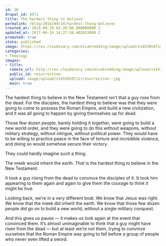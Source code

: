 ```yaml
---
id: 26
drupal_id: 4571
title: The hardest thing to believe
permalink: /blog/2014/09/18/hardest-thing-believe/
created_at: 2014-09-19 04:20:08.000000000 Z
updated_at: 2017-04-14 14:27:58.402033000 Z
promoted: true
state: published
image: https://res.cloudinary.com/micahredding/image/upload/v1453059712/resurrection-.jpg
categories:
- Theology
images:
- title: 
  remote_url: http://res.cloudinary.com/micahredding/image/upload/v1453059712/resurrection-.jpg
  public_id: resurrection-
  upload: image/upload/v1453059712/resurrection-.jpg
  main: true
---
```

The hardest thing to believe in the New Testament isn’t that a guy rose from the dead. For the disciples, the hardest thing to believe was that they were going to come to possess the Roman Empire, and build a new civilization, and it was all going to happen by giving themselves up for dead.

Those few dozen people, barely holding it together, were going to build a new world order, and they were going to do this without weapons, without military strategy, without intrigue, without political power. They would have to be willing to practice peace in the face of torture and incredible violence, and doing so would somehow secure their victory.

They could hardly imagine such a thing.

The meek would inherit the earth. *That* is the hardest thing to believe in the New Testament.

It took a guy rising from the dead to convince the disciples of it. It took him appearing to them again and again to give them the courage to think it might be true.

Looking back, we’re in a very different boat. We know that Jesus was right. We know that the meek did inherit the earth. We know that those few dozen people did go on to build a new world, without a single military conquest.

And this gives us pause — it makes us look again at the event that convinced them. It’s almost unimaginable to think that a guy might have risen from the dead — but at least we’re not *them*, trying to convince ourselves that the Roman Empire was going to fall before a group of people who never even lifted a sword.
